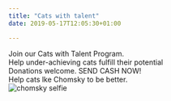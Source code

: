 ```yaml
---
title: "Cats with talent"
date: 2019-05-17T12:05:30+01:00

---
```


Join our Cats with Talent Program.  
Help under-achieving cats fulfill their potential  
Donations welcome. SEND CASH NOW!  
Help cats lke Chomsky to be better.    
![chomsky selfie](/images/chomsky.jpg)

